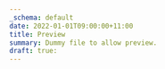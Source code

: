 ```yaml
---
_schema: default
date: 2022-01-01T09:00:00+11:00
title: Preview
summary: Dummy file to allow preview.
draft: true:
---
```


